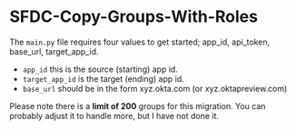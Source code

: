 # SFDC-Copy-Groups-With-Roles
The `main.py` file requires four values to get started; app_id, api_token, base_url, target_app_id. 
* `app_id` this is the source (starting) app id.
* `target_app_id` is the target (ending) app id.
* `base_url` should be in the form xyz.okta.com (or xyz.oktapreview.com)

Please note there is a **limit of 200** groups for this migration. You can probably adjust it to handle more, but I have not done it.
